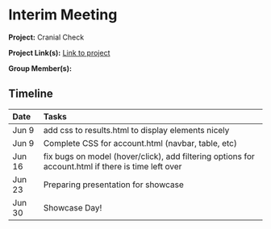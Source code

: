 Interim Meeting
======
**Project:** Cranial Check 

**Project Link(s):** [Link to project](https://alyzee.qoom.space/spring2021/cranial-check/index.html)

**Group Member(s):** <!-- add name(s) -->

## Timeline
| Date | Tasks |
| :--- | :--- |
| Jun 9 | <!-- add task --> add css to results.html to display elements nicely |
| Jun 9 | <!-- add task --> Complete CSS for account.html (navbar, table, etc)|
| Jun 16 | <!-- add task --> fix bugs on model (hover/click), add filtering options for account.html if there is time left over |
| Jun 23 | <!-- add task --> Preparing presentation for showcase |
| Jun 30 | Showcase Day! |